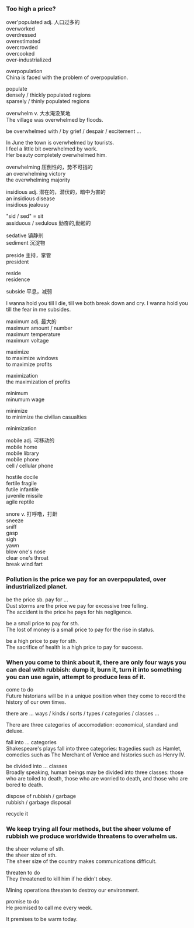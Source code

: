 ### Too high a price?  
over'populated adj. 人口过多的  
overworked  
overdressed  
overestimated  
overcrowded  
overcooked  
over-industrialized  
  
overpopulation  
China is faced with the problem of overpopulation.  
  
populate  
densely / thickly populated regions  
sparsely / thinly populated regions  
  
overwhelm v. 大水淹没某地  
The village was overwhelmed by floods.  
  
be overwhelmed with / by grief / despair / excitement ...  
  
In June the town is overwhelmed by tourists.  
I feel a little bit overwhelmed by work.  
Her beauty completely overwhelmed him.  
  
overwhelming 压倒性的，势不可挡的  
an overwhelming victory  
the overwhelming majority  
  
insidious adj. 潜在的，潜伏的，暗中为害的  
an insidious disease  
insidious jealousy  
  
"sid / sed" = sit  
assiduous / sedulous 勤奋的,勤勉的    
  
sedative 镇静剂  
sediment 沉淀物  
  
preside 主持，掌管  
president  
  
reside  
residence  
  
subside 平息，减弱  
  
I wanna hold you till I die, till we both break down and cry. I wanna hold you till the fear in me subsides.  
  
maximum adj. 最大的  
maximum amount / number  
maximum temperature  
maximum voltage  
  
maximize  
to maximize windows  
to maximize profits  
  
maximization  
the maximization of profits  
  
minimum  
minumum wage  
  
minimize  
to minimize the civilian casualties  
  
minimization  
  
mobile adj. 可移动的  
mobile home  
mobile library  
mobile phone  
cell / cellular phone  
  
hostile     docile  
fertile     fragile  
futile      infantile  
juvenile    missile  
agile       reptile  
  
snore v. 打呼噜，打鼾  
sneeze  
sniff  
gasp  
sigh  
yawn  
blow one's nose  
clear one's throat  
break wind
fart  
  
### Pollution is the price we pay for an overpopulated, over industrialized planet.  
  
be the price sb. pay for ...  
Dust storms are the price we pay for excessive tree felling.  
The accident is the price he pays for his negligence.  
  
be a small price to pay for sth.  
The lost of money is a small price to pay for the rise in status.  
  
be a high price to pay for sth.  
The sacrifice of health is a high price to pay for success.  
  
### When you come to think about it, there are only four ways you can deal with rubbish: dump it, burn it, turn it into something you can use again, attempt to produce less of it.  
  
come to do  
Future historians will be in a unique position when they come to record the history of our own times.  
  
there are ... ways / kinds / sorts / types / categories / classes ...  
  
There are three categories of accomodation: economical, standard and deluxe.  
  
fall into ... categories  
Shakespeare's plays fall into three categories: tragedies such as Hamlet, comedies such as The Merchant of Venice and histories such as Henry IV.  
  
be divided into ... classes  
Broadly speaking, human beings may be divided into three classes: those who are toiled to death, those who are worried to death, and those who are bored to death.  
  
dispose of rubbish / garbage  
rubbish / garbage disposal  
  
recycle it  
  
### We keep trying all four methods, but the sheer volume of rubbish we produce worldwide threatens to overwhelm us.  
  
the sheer volume of sth.  
the sheer size of sth.  
The sheer size of the country makes communications difficult.  

threaten to do  
They threatened to kill him if he didn't obey.  

Mining operations threaten to destroy our environment.  

promise to do  
He promised to call me every week.  
  
It premises to be warm today.  
  

